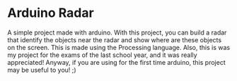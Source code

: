 # Arduino Radar
A simple project made with arduino.
With this project, you can build a radar that identify the objects near the radar and show where are these objects on the screen.
This is made using the Processing language.
Also, this is was my project for the exams of the last school year, and it was really appreciated! Anyway, if you are using for the first time arduino, this project may be useful to you! ;)
